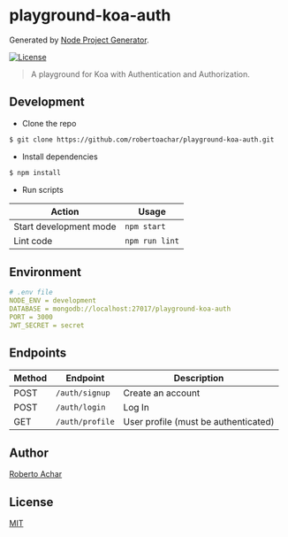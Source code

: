 # playground-koa-auth

Generated by [Node Project Generator](https://github.com/robertoachar/generator-node).

[![License][license-badge]][license-url]

> A playground for Koa with Authentication and Authorization.

## Development

- Clone the repo

```bash
$ git clone https://github.com/robertoachar/playground-koa-auth.git
```

- Install dependencies

```bash
$ npm install
```

- Run scripts

| Action                 | Usage          |
| ---------------------- | -------------- |
| Start development mode | `npm start`    |
| Lint code              | `npm run lint` |

## Environment

```yaml
# .env file
NODE_ENV = development
DATABASE = mongodb://localhost:27017/playground-koa-auth
PORT = 3000
JWT_SECRET = secret
```

## Endpoints

| Method | Endpoint        | Description                          |
| ------ | --------------- | ------------------------------------ |
| POST   | `/auth/signup`  | Create an account                    |
| POST   | `/auth/login`   | Log In                               |
| GET    | `/auth/profile` | User profile (must be authenticated) |

## Author

[Roberto Achar](https://twitter.com/robertoachar)

## License

[MIT](https://github.com/robertoachar/playground-koa-auth/blob/master/LICENSE)

[license-badge]: https://img.shields.io/github/license/robertoachar/playground-koa-auth.svg
[license-url]: https://opensource.org/licenses/MIT
